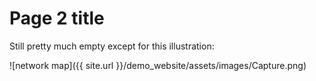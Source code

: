 # Page 2 title
 
 Still pretty much empty except for this illustration:
 
 ![network map]({{ site.url }}/demo_website/assets/images/Capture.png)  

